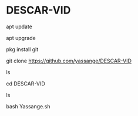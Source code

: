 # DESCAR-VID

apt update

apt upgrade

pkg install git

git clone https://github.com/yassange/DESCAR-VID

ls

cd DESCAR-VID

ls

bash Yassange.sh
